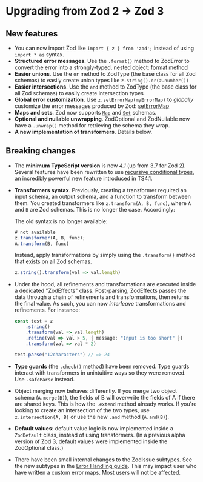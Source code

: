 # Upgrading from Zod 2 → Zod 3

## New features

-   You can now import Zod like `import { z } from 'zod';` instead of using `import * as` syntax.
-   **Structured error messages**. Use the `.format()` method to ZodError to convert the error into a strongly-typed, nested object: [format method](#error-formatting)
-   **Easier unions**. Use the `or` method to ZodType (the base class for all Zod schemas) to easily create union types like `z.string().or(z.number())`
-   **Easier intersections**. Use the `and` method to ZodType (the base class for all Zod schemas) to easily create intersection types
-   **Global error customization**. Use `z.setErrorMap(myErrorMap)` to _globally_ customize the error messages produced by Zod: [setErrorMap](/guide/error-handling#customizing-errors-with-zoderrormap)
-   **Maps and sets**. Zod now supports [`Map`](#maps) and [`Set`](#set) schemas.
-   **Optional and nullable unwrapping**. ZodOptional and ZodNullable now have a `.unwrap()` method for retrieving the schema they wrap.
-   **A new implementation of transformers**. Details below.

## Breaking changes

-   The **minimum TypeScript version** is now _4.1_ (up from 3.7 for Zod 2). Several features have been rewritten to use [recursive conditional types](https://devblogs.microsoft.com/typescript/announcing-typescript-4-1/#recursive-conditional-types), an incredibly powerful new feature introduced in TS4.1.

-   **Transformers syntax**. Previously, creating a transformer required an input schema, an output schema, and a function to transform between them. You created transformers like `z.transform(A, B, func)`, where `A` and `B` are Zod schemas. This is no longer the case. Accordingly:

    The old syntax is no longer available:

    ```ts
    # not available
    z.transformer(A, B, func);
    A.transform(B, func)
    ```

    Instead, apply transformations by simply using the `.transform()` method that exists on all Zod schemas.

    ```ts
    z.string().transform(val => val.length)
    ```

-   Under the hood, all refinements and transformations are executed inside a dedicated "ZodEffects" class. Post-parsing, ZodEffects passes the data through a chain of refinements and transformations, then returns the final value. As such, you can now _interleave_ transformations and refinements. For instance:

    ```ts
    const test = z
        .string()
        .transform(val => val.length)
        .refine(val => val > 5, { message: "Input is too short" })
        .transform(val => val * 2)

    test.parse("12characters") // => 24
    ```

-   **Type guards** (the `.check()` method) have been removed. Type guards interact with transformers in unintuitive ways so they were removed. Use `.safeParse` instead.

-   Object merging now behaves differently. If you merge two object schema (`A.merge(B)`), the fields of B will overwrite the fields of A if there are shared keys. This is how the `.extend` method already works. If you're looking to create an intersection of the two types, use `z.intersection(A, B)` or use the new `.and` method (`A.and(B)`).

-   **Default values**: default value logic is now implemented inside a `ZodDefault` class, instead of using transformers. (In a previous alpha version of Zod 3, default values were implemented inside the ZodOptional class.)

-   There have been small internal changes to the ZodIssue subtypes. See the new subtypes in the [Error Handling guide](/guide/error-handling). This may impact user who have written a custom error maps. Most users will not be affected.
